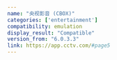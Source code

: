 ```yaml
---
name: "央视影音 (CBOX)"
categories: ['entertainment']
compatibility: emulation
display_result: "Compatible"
version_from: "6.0.3.3"
link: https://app.cctv.com/#page5
---
```

